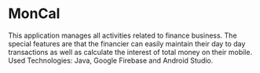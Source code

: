 # MonCal
This application manages all activities  related to finance business. The special features are that the financier can easily maintain their day to day transactions as well as  calculate the interest of total money on their mobile. 
Used Technologies: Java, Google Firebase and Android Studio.
